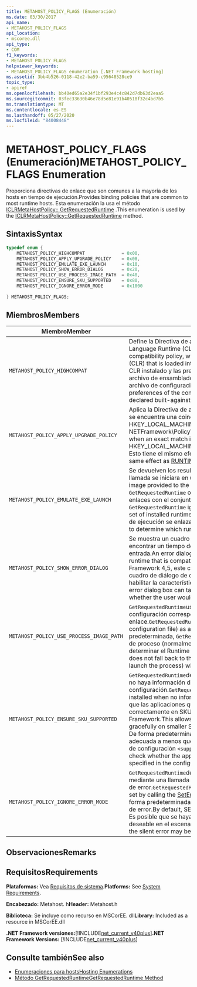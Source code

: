```yaml
---
title: METAHOST_POLICY_FLAGS (Enumeración)
ms.date: 03/30/2017
api_name:
- METAHOST_POLICY_FLAGS
api_location:
- mscoree.dll
api_type:
- COM
f1_keywords:
- METAHOST_POLICY_FLAGS
helpviewer_keywords:
- METAHOST_POLICY_FLAGS enumeration [.NET Framework hosting]
ms.assetid: 3bb4b526-0118-42e2-ba59-c95648528ce9
topic_type:
- apiref
ms.openlocfilehash: bb40ed65a2e34f1bf293e4c4c842d7db63d2eaa5
ms.sourcegitcommit: 03fec33630b46e78d5e81e91b40518f32c4bd7b5
ms.translationtype: MT
ms.contentlocale: es-ES
ms.lasthandoff: 05/27/2020
ms.locfileid: "84008448"
---
```

# <a name="metahost_policy_flags-enumeration"></a><span data-ttu-id="ca0bf-102">METAHOST_POLICY_FLAGS (Enumeración)</span><span class="sxs-lookup"><span data-stu-id="ca0bf-102">METAHOST_POLICY_FLAGS Enumeration</span></span>
<span data-ttu-id="ca0bf-103">Proporciona directivas de enlace que son comunes a la mayoría de los hosts en tiempo de ejecución.</span><span class="sxs-lookup"><span data-stu-id="ca0bf-103">Provides binding policies that are common to most runtime hosts.</span></span> <span data-ttu-id="ca0bf-104">Esta enumeración la usa el método [ICLRMetaHostPolicy:: GetRequestedRuntime](iclrmetahostpolicy-getrequestedruntime-method.md) .</span><span class="sxs-lookup"><span data-stu-id="ca0bf-104">This enumeration is used by the [ICLRMetaHostPolicy::GetRequestedRuntime](iclrmetahostpolicy-getrequestedruntime-method.md) method.</span></span>  
  
## <a name="syntax"></a><span data-ttu-id="ca0bf-105">Sintaxis</span><span class="sxs-lookup"><span data-stu-id="ca0bf-105">Syntax</span></span>  
  
```cpp  
typedef enum {  
    METAHOST_POLICY_HIGHCOMPAT              = 0x00,  
    METAHOST_POLICY_APPLY_UPGRADE_POLICY    = 0x08,  
    METAHOST_POLICY_EMULATE_EXE_LAUNCH      = 0x10,  
    METAHOST_POLICY_SHOW_ERROR_DIALOG       = 0x20,  
    METAHOST_POLICY_USE_PROCESS_IMAGE_PATH  = 0x40,  
    METAHOST_POLICY_ENSURE_SKU_SUPPORTED    = 0x80,  
    METAHOST_POLICY_IGNORE_ERROR_MODE       = 0x1000  
  
} METAHOST_POLICY_FLAGS;  
```  
  
## <a name="members"></a><span data-ttu-id="ca0bf-106">Miembros</span><span class="sxs-lookup"><span data-stu-id="ca0bf-106">Members</span></span>  
  
|<span data-ttu-id="ca0bf-107">Miembro</span><span class="sxs-lookup"><span data-stu-id="ca0bf-107">Member</span></span>|<span data-ttu-id="ca0bf-108">Descripción</span><span class="sxs-lookup"><span data-stu-id="ca0bf-108">Description</span></span>|  
|------------|-----------------|  
|`METAHOST_POLICY_HIGHCOMPAT`|<span data-ttu-id="ca0bf-109">Define la Directiva de alta compatibilidad, que no tiene en cuenta ningún Common Language Runtime (CLR) que se cargue en el proceso actual.</span><span class="sxs-lookup"><span data-stu-id="ca0bf-109">Defines the high-compatibility policy, which does not consider any common language runtime (CLR) that is loaded into the current process.</span></span> <span data-ttu-id="ca0bf-110">En su lugar, solo tiene en cuenta el CLR instalado y las preferencias del componente, como se derivan del propio archivo de ensamblado, la versión de compilación compilada declarada o el archivo de configuración.</span><span class="sxs-lookup"><span data-stu-id="ca0bf-110">Instead, it considers only the installed CLRs and the preferences of the component, as derived from the assembly file itself, the declared built-against version, or the configuration file.</span></span>|  
|`METAHOST_POLICY_APPLY_UPGRADE_POLICY`|<span data-ttu-id="ca0bf-111">Aplica la Directiva de actualización al resultado del enlace de versión cuando no se encuentra una coincidencia exacta, en función del contenido de HKEY_LOCAL_MACHINE \SOFTWARE\Microsoft \\ . NETFramework\Policy\Upgrades.</span><span class="sxs-lookup"><span data-stu-id="ca0bf-111">Applies upgrade policy to the version bind result when an exact match is not found, based on the contents of HKEY_LOCAL_MACHINE\SOFTWARE\Microsoft\\.NETFramework\Policy\Upgrades.</span></span> <span data-ttu-id="ca0bf-112">Esto tiene el mismo efecto que [RUNTIME_INFO_UPGRADE_VERSION](runtime-info-flags-enumeration.md).</span><span class="sxs-lookup"><span data-stu-id="ca0bf-112">This has the same effect as [RUNTIME_INFO_UPGRADE_VERSION](runtime-info-flags-enumeration.md).</span></span>|  
|`METAHOST_POLICY_EMULATE_EXE_LAUNCH`|<span data-ttu-id="ca0bf-113">Se devuelven los resultados de enlace como si la imagen proporcionada a la llamada se iniciara en un nuevo proceso.</span><span class="sxs-lookup"><span data-stu-id="ca0bf-113">Binding results are returned as if the image provided to the call were launched in a new process.</span></span> <span data-ttu-id="ca0bf-114">Actualmente, `GetRequestedRuntime` omite el conjunto de tiempos de ejecución cargables y enlaces con el conjunto de tiempos de ejecución instalados.</span><span class="sxs-lookup"><span data-stu-id="ca0bf-114">Currently, `GetRequestedRuntime` ignores the set of loadable runtimes and binds against the set of installed runtimes.</span></span> <span data-ttu-id="ca0bf-115">Esta marca permite a un host determinar en qué tiempo de ejecución se enlazará un archivo EXE cuando se inicie.</span><span class="sxs-lookup"><span data-stu-id="ca0bf-115">This flag allows a host to determine which runtime an EXE will bind to when it is launched.</span></span>|  
|`METAHOST_POLICY_SHOW_ERROR_DIALOG`|<span data-ttu-id="ca0bf-116">Se muestra un cuadro de diálogo de error si `GetRequestedRuntime` no puede encontrar un tiempo de ejecución que sea compatible con los parámetros de entrada.</span><span class="sxs-lookup"><span data-stu-id="ca0bf-116">An error dialog box is displayed if `GetRequestedRuntime` is unable to find a runtime that is compatible with the input parameters.</span></span> <span data-ttu-id="ca0bf-117">A partir de la .NET Framework 4,5, este cuadro de diálogo de error puede adoptar la forma de un cuadro de diálogo de característica de Windows que pregunta si el usuario desea habilitar la característica adecuada.</span><span class="sxs-lookup"><span data-stu-id="ca0bf-117">Beginning with the .NET Framework 4.5, this error dialog box can take the form of a Windows feature dialog box that asks whether the user would like to enable the appropriate feature.</span></span>|  
|`METAHOST_POLICY_USE_PROCESS_IMAGE_PATH`|<span data-ttu-id="ca0bf-118">`GetRequestedRuntime`usa la imagen de proceso (y cualquier archivo de configuración correspondiente) como entrada adicional para el proceso de enlace.</span><span class="sxs-lookup"><span data-stu-id="ca0bf-118">`GetRequestedRuntime` uses the process image (and any corresponding configuration file) as additional input to the binding process.</span></span> <span data-ttu-id="ca0bf-119">De forma predeterminada, `GetRequestedRuntime` no revierte a la ruta de acceso de la imagen de proceso (normalmente, el archivo exe que se usó para iniciar el proceso) al determinar el Runtime con el que se va a enlazar.</span><span class="sxs-lookup"><span data-stu-id="ca0bf-119">By default, `GetRequestedRuntime` does not fall back to the process image path (typically, the EXE that was used to launch the process) when determining the runtime to bind to.</span></span>|  
|`METAHOST_POLICY_ENSURE_SKU_SUPPORTED`|<span data-ttu-id="ca0bf-120">`GetRequestedRuntime`debe comprobar si la SKU adecuada está instalada cuando no haya información disponible en el archivo de configuración.</span><span class="sxs-lookup"><span data-stu-id="ca0bf-120">`GetRequestedRuntime` must check whether the appropriate SKU is installed when no information is available in the configuration file.</span></span> <span data-ttu-id="ca0bf-121">Esto permite que las aplicaciones que no tienen archivos de configuración no funcionen correctamente en SKU más pequeñas que la instalación predeterminada del .NET Framework.</span><span class="sxs-lookup"><span data-stu-id="ca0bf-121">This allows applications that do not have configuration files to fail gracefully on smaller SKUs than the default installation of the .NET Framework.</span></span> <span data-ttu-id="ca0bf-122">De forma predeterminada, no `GetRequestedRuntime` comprueba si se instala la SKU adecuada a menos que se especifique el atributo SKU en el elemento de archivo de configuración `<supportedRuntime />` .</span><span class="sxs-lookup"><span data-stu-id="ca0bf-122">By default, `GetRequestedRuntime` does not check whether the appropriate SKU is installed unless the SKU attribute is specified in the configuration file `<supportedRuntime />` element.</span></span>|  
|`METAHOST_POLICY_IGNORE_ERROR_MODE`|<span data-ttu-id="ca0bf-123">`GetRequestedRuntime`debe omitir SEM_FAILCRITICALERRORS (que se establece mediante una llamada a la función [SetErrorMode](/windows/win32/api/errhandlingapi/nf-errhandlingapi-seterrormode) ) y mostrar el cuadro de diálogo de error.</span><span class="sxs-lookup"><span data-stu-id="ca0bf-123">`GetRequestedRuntime` should ignore SEM_FAILCRITICALERRORS (which is set by calling the [SetErrorMode](/windows/win32/api/errhandlingapi/nf-errhandlingapi-seterrormode) function), and show the error dialog box.</span></span> <span data-ttu-id="ca0bf-124">De forma predeterminada, SEM_FAILCRITICALERRORS suprime el cuadro de diálogo de error.</span><span class="sxs-lookup"><span data-stu-id="ca0bf-124">By default, SEM_FAILCRITICALERRORS suppresses the error dialog box.</span></span> <span data-ttu-id="ca0bf-125">Es posible que se haya heredado de otro proceso y que el error silencioso no sea deseable en el escenario.</span><span class="sxs-lookup"><span data-stu-id="ca0bf-125">It may have been inherited from another process, and the silent error may be undesirable in your scenario.</span></span>|  
  
## <a name="remarks"></a><span data-ttu-id="ca0bf-126">Observaciones</span><span class="sxs-lookup"><span data-stu-id="ca0bf-126">Remarks</span></span>  
  
## <a name="requirements"></a><span data-ttu-id="ca0bf-127">Requisitos</span><span class="sxs-lookup"><span data-stu-id="ca0bf-127">Requirements</span></span>  
 <span data-ttu-id="ca0bf-128">**Plataformas:** Vea [Requisitos de sistema](../../get-started/system-requirements.md).</span><span class="sxs-lookup"><span data-stu-id="ca0bf-128">**Platforms:** See [System Requirements](../../get-started/system-requirements.md).</span></span>  
  
 <span data-ttu-id="ca0bf-129">**Encabezado:** Metahost. h</span><span class="sxs-lookup"><span data-stu-id="ca0bf-129">**Header:** Metahost.h</span></span>  
  
 <span data-ttu-id="ca0bf-130">**Biblioteca:** Se incluye como recurso en MSCorEE. dll</span><span class="sxs-lookup"><span data-stu-id="ca0bf-130">**Library:** Included as a resource in MSCorEE.dll</span></span>  
  
 <span data-ttu-id="ca0bf-131">**.NET Framework versiones:**[!INCLUDE[net_current_v40plus](../../../../includes/net-current-v40plus-md.md)]</span><span class="sxs-lookup"><span data-stu-id="ca0bf-131">**.NET Framework Versions:** [!INCLUDE[net_current_v40plus](../../../../includes/net-current-v40plus-md.md)]</span></span>  
  
## <a name="see-also"></a><span data-ttu-id="ca0bf-132">Consulte también</span><span class="sxs-lookup"><span data-stu-id="ca0bf-132">See also</span></span>

- [<span data-ttu-id="ca0bf-133">Enumeraciones para hosts</span><span class="sxs-lookup"><span data-stu-id="ca0bf-133">Hosting Enumerations</span></span>](hosting-enumerations.md)
- [<span data-ttu-id="ca0bf-134">Método GetRequestedRuntime</span><span class="sxs-lookup"><span data-stu-id="ca0bf-134">GetRequestedRuntime Method</span></span>](iclrmetahostpolicy-getrequestedruntime-method.md)

